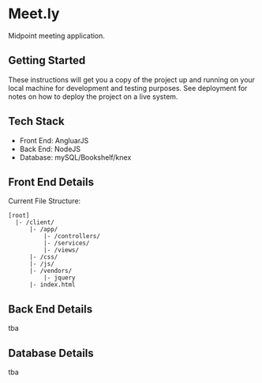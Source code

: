 # Meet.ly
Midpoint meeting application.

## Getting Started
These instructions will get you a copy of the project up and running on your local machine for development and testing purposes.
See deployment for notes on how to deploy the project on a live system.

## Tech Stack
- Front End: AngluarJS
- Back End: NodeJS
- Database: mySQL/Bookshelf/knex

## Front End Details
Current File Structure:
```
[root]
  |- /client/
      |- /app/
          |- /controllers/
          |- /services/
          |- /views/
      |- /css/
      |- /js/
      |- /vendors/
          |- jquery
      |- index.html

```

## Back End Details
tba

## Database Details
tba